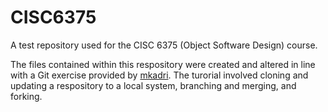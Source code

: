 # CISC6375
A test repository used for the CISC 6375 (Object Software Design) course.

The files contained within this respository were created and altered in line with a Git exercise provided by [mkadri](https://github.com/mkadri). The turorial involved cloning and updating a respository to a local system, branching and merging, and forking.
